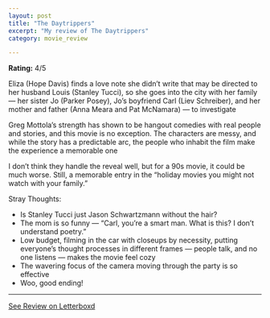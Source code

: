 ```yaml
---
layout: post
title: "The Daytrippers"
excerpt: "My review of The Daytrippers"
category: movie_review

---
```


**Rating:** 4/5

Eliza (Hope Davis) finds a love note she didn’t write that may be directed to her husband Louis (Stanley Tucci), so she goes into the city with her family — her sister Jo (Parker Posey), Jo’s boyfriend Carl (Liev Schreiber), and her mother and father (Anna Meara and Pat McNamara) — to investigate

Greg Mottola’s strength has shown to be hangout comedies with real people and stories, and this movie is no exception. The characters are messy, and while the story has a predictable arc, the people who inhabit the film make the experience a memorable one

I don’t think they handle the reveal well, but for a 90s movie, it could be much worse. Still, a memorable entry in the “holiday movies you might not watch with your family.”

Stray Thoughts:
* Is Stanley Tucci just Jason Schwartzmann without the hair?
* The mom is so funny — “Carl, you’re a smart man. What is this? I don’t understand poetry.”
* Low budget, filming in the car with closeups by necessity, putting everyone’s thought processes in different frames — people talk, and no one listens — makes the movie feel cozy
* The wavering focus of the camera moving through the party is so effective 
* Woo, good ending!

<hr>

[See Review on Letterboxd](https://boxd.it/4jM2Uf)
